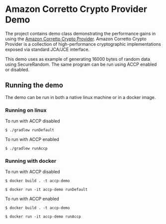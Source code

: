 # Amazon Corretto Crypto Provider Demo

The project contains demo class demonstrating the performance gains in using the 
[Amazon Corretto Crypto Provider](https://github.com/corretto/amazon-corretto-crypto-provider). Amazon Corretto Crypto
Provider is a collection of high-performance cryptographic implementations exposed via standard JCA/JCE interface. 

This demo uses as example of generating 16000 bytes of random data using SecureRandom. The same program can be run using
ACCP enabled or disabled. 

## Running the demo

The demo can be run in both a native linux machine or in a docker image. 

### Running on linux 

To run with ACCP disabled
```
$ ./gradlew runDefault
```

To run with ACCP enabled 
```
$ ./gradlew runAccp
```

### Running with docker

To run with ACCP disabled 

```
$ docker build . -t accp-demo

$ docker run -it accp-demo runDefault
```

To run with ACCP enabled

```
$ docker build . -t accp-demo

$ docker run -it accp-demo runAccp
```

